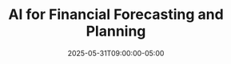 ---
title: "AI for Financial Forecasting and Planning"
date: 2025-05-31T09:00:00-05:00
draft: false
description: "Transform your financial planning and forecasting processes with AI technologies, balancing machine learning capabilities with human expertise."
slug: "ai-financial-forecasting-planning"
tags: ["financial forecasting", "FP&A", "machine learning", "predictive analytics", "scenario planning"]
categories: ["Finance Leadership in the AI Era"]
series: ["Financial Leadership in the AI Era"]
series_order: 5
showToc: true
---